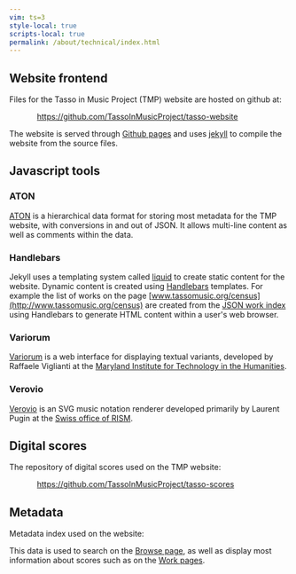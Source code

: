 ```yaml
---
vim: ts=3
style-local: true
scripts-local: true
permalink: /about/technical/index.html
---
```



Website frontend
----------------------

Files for the Tasso in Music Project (TMP) website are hosted on
github at:

<a style="margin-left:50px;" target="_blank" href="https://github.com/TassoInMusicProject/tasso-website">https://github.com/TassoInMusicProject/tasso-website</a>

The website is served through [Github pages](https://pages.github.com) and
uses [jekyll](https://jekyllrb.com) to compile the website from the source
files.


Javascript tools
---------------------

### ATON ###

[ATON](http://aton.sapp.org) is a hierarchical data format for 
storing most metadata for the TMP website, with conversions
in and out of JSON.  It allows multi-line content as well as
comments within the data.

### Handlebars ###

Jekyll uses a templating system called [liquid](https://learn.cloudcannon.com/jekyll/introduction-to-liquid) to create static
content for the website.  Dynamic content is created using
[Handlebars](http://handlebarsjs.com) templates.  For example the
list of works on the page
[www.tassomusic.org/census](http://www.tassomusic.org/census)
are created from the
[JSON work index](https://github.com/TassoInMusicProject/tasso-website/blob/gh-pages/data/indexes/worklist.json)
using Handlebars to generate HTML content within a user's web browser.


### Variorum ###

[Variorum](https://github.com/raffazizzi/variorum) is a web interface
for displaying textual variants, developed by Raffaele Viglianti at
the [Maryland Institute for Technology in the Humanities](http://mith.umd.edu/).


### Verovio ###

[Verovio](http://www.verovio.org) is an SVG music notation renderer developed
primarily by Laurent Pugin at the [Swiss office of RISM](http://rism-ch.org/?locale=en).



Digital scores
---------------------

The repository of digital scores used on the TMP website:

<a style="margin-left:50px;" target="_blank" href="https://github.com/TassoInMusicProject/tasso-scores">https://github.com/TassoInMusicProject/tasso-scores</a>


Metadata
---------------------

Metadata index used on the website:


<div style="margin-left:50px" id="tassodata"></div>
<script>
	{% include_relative renderjson.js %}
</script>
<script>
	function displayTassoData() {
		document.getElementById("tassodata").appendChild(renderjson(TASSODATA));
	}
</script>

This data is used to search on the <a target="_new" href="/browse">Browse page</a>, as well as display most information about scores such as on the 
<a target="_new" href="/work?id=Trm0047m">Work pages</a>.



